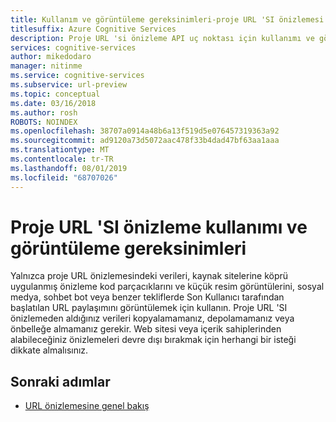 ```yaml
---
title: Kullanım ve görüntüleme gereksinimleri-proje URL 'SI önizlemesi
titlesuffix: Azure Cognitive Services
description: Proje URL 'si önizleme API uç noktası için kullanımı ve görüntüleme gereksinimleri.
services: cognitive-services
author: mikedodaro
manager: nitinme
ms.service: cognitive-services
ms.subservice: url-preview
ms.topic: conceptual
ms.date: 03/16/2018
ms.author: rosh
ROBOTS: NOINDEX
ms.openlocfilehash: 38707a0914a48b6a13f519d5e076457319363a92
ms.sourcegitcommit: ad9120a73d5072aac478f33b4dad47bf63aa1aaa
ms.translationtype: MT
ms.contentlocale: tr-TR
ms.lasthandoff: 08/01/2019
ms.locfileid: "68707026"
---
```

# <a name="project-url-preview-use-and-display-requirements"></a>Proje URL 'SI önizleme kullanımı ve görüntüleme gereksinimleri

Yalnızca proje URL önizlemesindeki verileri, kaynak sitelerine köprü uygulanmış önizleme kod parçacıklarını ve küçük resim görüntülerini, sosyal medya, sohbet bot veya benzer tekliflerde Son Kullanıcı tarafından başlatılan URL paylaşımını görüntülemek için kullanın. Proje URL 'SI önizlemeden aldığınız verileri kopyalamamanız, depolamamanız veya önbelleğe almamanız gerekir. Web sitesi veya içerik sahiplerinden alabileceğiniz önizlemeleri devre dışı bırakmak için herhangi bir isteği dikkate almalısınız.

## <a name="next-steps"></a>Sonraki adımlar
- [URL önizlemesine genel bakış](overview.md)
